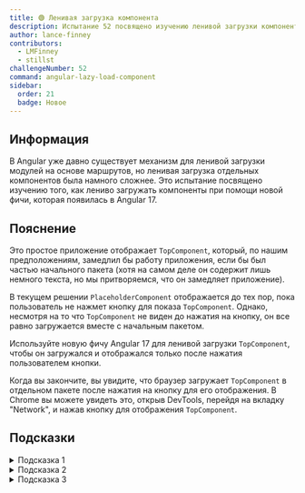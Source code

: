 ```yaml
---
title: 🟢 Ленивая загрузка компонента
description: Испытание 52 посвящено изучению ленивой загрузки компонентов в Angular.
author: lance-finney
contributors:
  - LMFinney
  - stillst
challengeNumber: 52
command: angular-lazy-load-component
sidebar:
  order: 21
  badge: Новое
---
```


## Информация

В Angular уже давно существует механизм для ленивой загрузки модулей на основе маршрутов, но ленивая загрузка отдельных компонентов была намного сложнее. Это испытание посвящено изучению того, как лениво загружать компоненты при помощи новой фичи, которая появилась в Angular 17.

## Пояснение

Это простое приложение отображает `TopComponent`, который, по нашим предположениям, замедлил бы работу приложения, если бы был частью начального пакета (хотя на самом деле он содержит лишь немного текста, но мы притворяемся, что он замедляет приложение).

В текущем решении `PlaceholderComponent` отображается до тех пор, пока пользователь не нажмет кнопку для показа `TopComponent`. Однако, несмотря на то что `TopComponent` не виден до нажатия на кнопку, он все равно загружается вместе с начальным пакетом.

Используйте новую фичу Angular 17 для ленивой загрузки `TopComponent`, чтобы он загружался и отображался только после нажатия пользователем кнопки.

Когда вы закончите, вы увидите, что браузер загружает `TopComponent` в отдельном пакете после нажатия на кнопку для его отображения. В Chrome вы можете увидеть это, открыв DevTools, перейдя на вкладку "Network", и нажав кнопку для отображения `TopComponent`.

## Подсказки

<details>
  <summary>Подсказка 1</summary>

Вы должны иметь возможность удалить сигнал `topLoaded`, когда закончите.

</details>

<details>
  <summary>Подсказка 2</summary>

Новая фича Angular скроет `TopComponent` из вида, но он все равно будет загружаться в начальном пакете, если вы не измените способ определения `AppComponent`, и `TopComponent` в их декораторах. Эта задача начинается со старой архитектуры на основе `NgModule`, но вам нужно будет изменить ее, чтобы использовать новую фичу.

</details>

<details>
  <summary>Подсказка 3</summary>

Новая фича - это [Отложенные представления (Deferrable Views)](https://angular.dev/guide/defer). Фича предлагает несколько триггеров. Один из них идеально подходит для этой задачи.

</details>
